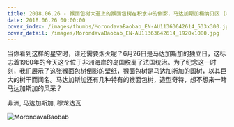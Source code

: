 ```yaml
---
title: 2018.06.26 - 猴面包树大道上的猴面包树在积水中的倒影，马达加斯加梅纳贝区 (© Gabrielle Therin-Weise/Getty Images)
date: 2018.06.26 00:00:00
cover_index: /images/thumbs/MorondavaBaobab_EN-AU11363642614_533x300.jpg
cover_detail: /images/MorondavaBaobab_EN-AU11363642614_1920x1080.jpg
---
```


当你看到这样的星空时，谁还需要烟火呢？6月26日是马达加斯加的独立日，这标志着1960年的今天这个位于非洲海岸的岛国脱离了法国统治。为了纪念这一时刻，我们展示了这张猴面包树倒影的壁纸，猴面包树是马达加斯加的国树，以其巨大的树干而闻名。马达加斯加还有几种特有的猴面包树，造型奇特，想不想来一睹马达加斯加的风采？

非洲, 马达加斯加, 穆龙达瓦

![MorondavaBaobab](/images/MorondavaBaobab_EN-AU11363642614_1920x1080.jpg)
